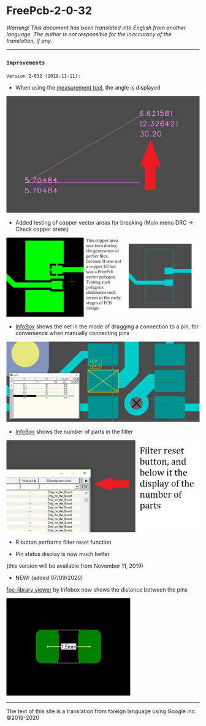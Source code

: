# FreePcb-2-0-32

_Warning! This document has been translated into English from another language. The author is not responsible for the inaccuracy of the translation, if any._

***
### `Improvements`

`Version 2-032 (2019-11-11):`

* When using the [measurement tool](https://freepcb.dev/measurement_tool.html), the angle is displayed

![](/pictures/m_tool4.png)

* Added testing of copper vector areas for breaking (Main menu DRC -> Check copper areas)

![](/pictures/torn.png)

* [InfoBox](https://freepcb.dev/IB_use.html) shows the net in the mode of dragging a connection to a pin, for convenience when manually connecting pins

![](/pictures/IB_drag_con.png)

* [InfoBox](https://freepcb.dev/IB_use.html) shows the number of parts in the filter

![](/pictures/IB_num_parts.png)

* R button performs filter reset function

* Pin status display is now much better

(this version will be available from November 11, 2019)

* NEW! (added 07/09/2020)

[fpc-library viewer](https://freepcb.dev/edit_lib.html) by Infobox now shows the distance between the pins

![](/pictures/lib_show_pins.png)

***

The text of this site is a translation from foreign language using Google inc. ©2019-2020
